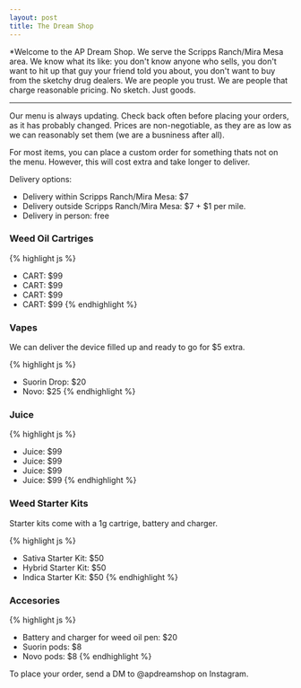 ```yaml
---
layout: post
title: The Dream Shop
---
```


*Welcome to the AP Dream Shop. We serve the Scripps Ranch/Mira Mesa area. We know what its like: you don't know anyone who sells, you don't want to hit up that guy your friend told you about, you don't want to buy from the sketchy drug dealers. We are people you trust. We are people that charge reasonable pricing. No sketch. Just goods.

-----

Our menu is always updating. Check back often before placing your orders, as it has probably changed. Prices are non-negotiable, as they are as low as we can reasonably set them (we are a busniness after all). 

For most items, you can place a custom order for something thats not on the menu. However, this will cost extra and take longer to deliver.

Delivery options:

* Delivery within Scripps Ranch/Mira Mesa: $7
* Delivery outside Scripps Ranch/Mira Mesa: $7 + $1 per mile.
* Delivery in person: free

### Weed Oil Cartriges

{% highlight js %}
* CART: $99
* CART: $99
* CART: $99
* CART: $99
{% endhighlight %}

### Vapes

We can deliver the device filled up and ready to go for $5 extra.

{% highlight js %}
* Suorin Drop: $20
* Novo: $25
{% endhighlight %}

### Juice

{% highlight js %}
* Juice: $99
* Juice: $99
* Juice: $99
* Juice: $99
{% endhighlight %}

### Weed Starter Kits

Starter kits come with a 1g cartrige, battery and charger. 

{% highlight js %}
* Sativa Starter Kit: $50
* Hybrid Starter Kit: $50
* Indica Starter Kit: $50
{% endhighlight %}

### Accesories

{% highlight js %}
* Battery and charger for weed oil pen: $20
* Suorin pods: $8
* Novo pods: $8
{% endhighlight %}

To place your order, send a DM to @apdreamshop on Instagram.
